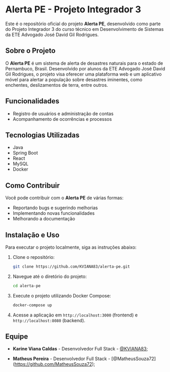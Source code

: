 # Alerta PE - Projeto Integrador 3

Este é o repositório oficial do projeto **Alerta PE**, desenvolvido como parte do Projeto Integrador 3 do curso técnico em Desenvolvimento de Sistemas da ETE Advogado José David Gil Rodrigues.

## Sobre o Projeto

O **Alerta PE** é um sistema de alerta de desastres naturais para o estado de Pernambuco, Brasil. Desenvolvido por alunos da ETE Advogado José David Gil Rodrigues, o projeto visa oferecer uma plataforma web e um aplicativo móvel para alertar a população sobre desastres iminentes, como enchentes, deslizamentos de terra, entre outros.

## Funcionalidades

- Registro de usuários e administração de contas
- Acompanhamento de ocorrências e processos

## Tecnologias Utilizadas

- Java
- Spring Boot
- React
- MySQL
- Docker

## Como Contribuir

Você pode contribuir com o **Alerta PE** de várias formas:
- Reportando bugs e sugerindo melhorias
- Implementando novas funcionalidades
- Melhorando a documentação

## Instalação e Uso

Para executar o projeto localmente, siga as instruções abaixo:

1. Clone o repositório:

   ```bash
   git clone https://github.com/KVIANA83/alerta-pe.git
   ```

2. Navegue até o diretório do projeto:

   ```bash
   cd alerta-pe
   ```

3. Execute o projeto utilizando Docker Compose:

   ```bash
   docker-compose up
   ```

4. Acesse a aplicação em `http://localhost:3000` (frontend) e `http://localhost:8080` (backend).

## Equipe

- **Karine Viana Caldas** - Desenvolvedor Full Stack - [@KVIANA83](https://github.com/KVIANA83); 

- **Matheus Pereira** - Desenvolvedor Full Stack - [@MatheusSouza72] (https://github.com/MatheusSouza72);
